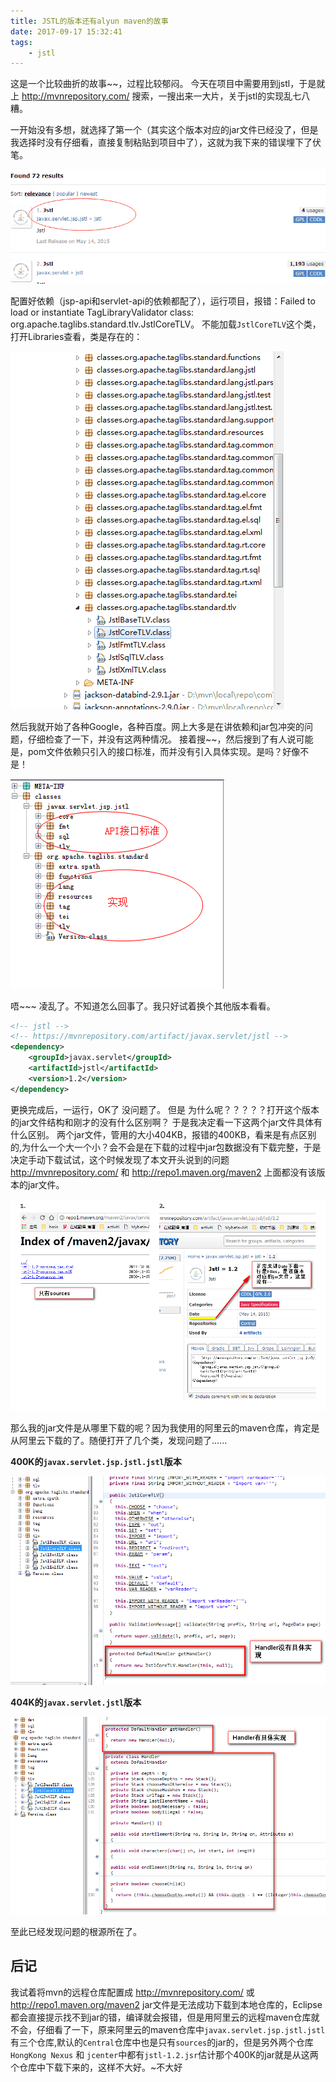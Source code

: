 ```yaml
---
title: JSTL的版本还有alyun maven的故事
date: 2017-09-17 15:32:41
tags:
	- jstl
---
```


这是一个比较曲折的故事~~，过程比较郁闷。
今天在项目中需要用到jstl，于是就上 http://mvnrepository.com/ 搜索，一搜出来一大片，关于jstl的实现乱七八糟。

一开始没有多想，就选择了第一个（其实这个版本对应的jar文件已经没了，但是我选择时没有仔细看，直接复制粘贴到项目中了），这就为我下来的错误埋下了伏笔。

![170916-jstl-1](/assets/blogImg/170916-jstl-1.png)

<!-- more -->

配置好依赖（jsp-api和servlet-api的依赖都配了），运行项目，报错：Failed to load or instantiate TagLibraryValidator class: org.apache.taglibs.standard.tlv.JstlCoreTLV。
不能加载`JstlCoreTLV`这个类，打开Libraries查看，类是存在的：

![170916-jstl-3](/assets/blogImg/170916-jstl-3.png)


然后我就开始了各种Google，各种百度。网上大多是在讲依赖和jar包冲突的问题，仔细检查了一下，并没有这两种情况。
接着搜~~，然后搜到了有人说可能是，pom文件依赖只引入的接口标准，而并没有引入具体实现。是吗？好像不是！

![170916-jstl-4](/assets/blogImg/170916-jstl-4.png)

唔~~~ 凌乱了。不知道怎么回事了。我只好试着换个其他版本看看。
``` xml
<!-- jstl -->
<!-- https://mvnrepository.com/artifact/javax.servlet/jstl -->
<dependency>
    <groupId>javax.servlet</groupId>
    <artifactId>jstl</artifactId>
    <version>1.2</version>
</dependency>
```
更换完成后，一运行，OK了 没问题了。
但是  为什么呢？？？？？打开这个版本的jar文件结构和刚才的没有什么区别啊？ 于是我决定看一下这两个jar文件具体有什么区别。
两个jar文件，管用的大小404KB，报错的400KB，看来是有点区别的,为什么一个大一个小？会不会是在下载的过程中jar包数据没有下载完整，于是决定手动下载试试，这个时候发现了本文开头说到的问题  http://mvnrepository.com/ 和 http://repo1.maven.org/maven2 上面都没有该版本的jar文件。

![170916-jstl-7](/assets/blogImg/170916-jstl-7.png)

那么我的jar文件是从哪里下载的呢？因为我使用的阿里云的maven仓库，肯定是从阿里云下载的了。随便打开了几个类，发现问题了......

**400K的`javax.servlet.jsp.jstl.jstl`版本**

![170916-jstl-5](/assets/blogImg/170916-jstl-5.png)

**404K的`javax.servlet.jstl`版本**

![170916-jstl-6](/assets/blogImg/170916-jstl-6.png)

至此已经发现问题的根源所在了。

## 后记
我试着将mvn的远程仓库配置成 http://mvnrepository.com/ 或 http://repo1.maven.org/maven2 jar文件是无法成功下载到本地仓库的，Eclipse都会直接提示找不到jar的错，编译就会报错，但是用阿里云的远程maven仓库就不会，仔细看了一下，原来阿里云的maven仓库中`javax.servlet.jsp.jstl.jstl`有三个仓库,默认的`Central`仓库中也是只有`sources`的jar的，但是另外两个仓库`HongKong Nexus` 和 `jcenter`中都有`jstl-1.2.jsr`估计那个400K的jar就是从这两个仓库中下载下来的，这样不大好。~不大好



